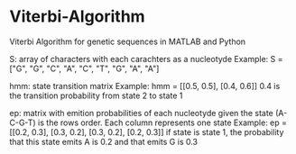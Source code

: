 # Viterbi-Algorithm
Viterbi Algorithm for genetic sequences in MATLAB and Python

S: array of characters with each carachters as a nucleotyde
Example: S = ["G", "G", "C", "A", "C", "T", "G", "A", "A"]

hmm: state transition matrix
Example: hmm = [[0.5, 0.5], [0.4, 0.6]]
0.4 is the transition probability from state 2 to state 1

ep: matrix with emition probabilities of each nucleotyde given the state
(A-C-G-T) is the rows order. Each column represents one state
Example: ep = [[0.2, 0.3], [0.3, 0.2], [0.3, 0.2], [0.2, 0.3]]
if state is state 1, the probability that this state emits A is 0.2 and 
that emits G is 0.3
